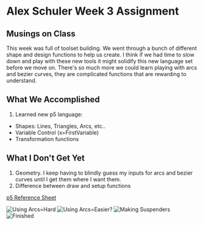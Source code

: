 # Alex Schuler Week 3 Assignment

## Musings on Class
  This week was full of toolset building. We went through a bunch of different shape and design functions to help us create. I think if we had time to slow down and play with these new tools it might solidify this new language set before we move on. There's so much more we could learn playing with arcs and bezier curves, they are complicated functions that are rewarding to understand.

## What We Accomplished

1. Learned new p5 language:
* Shapes: Lines, Triangles, Arcs, etc..
* Variable Control (x=FirstVariable)
* Transformation functions

## What I Don't Get Yet

1. Geometry. I keep having to blindly guess my inputs for arcs and bezier curves until I get them where I want them.
2. Difference between draw and setup functions

[p5 Reference Sheet](https://p5js.org/reference/)

![Using Arcs=Hard](./1Snoo.png "Using Arcs=Hard")
![Using Arcs=Easier?](./2Snoo.png "Using Arcs=Easier?")
![Making Suspenders](./3Snoo.png "Making Suspenders")
![Finished](./4Snoo.png "Finished")
